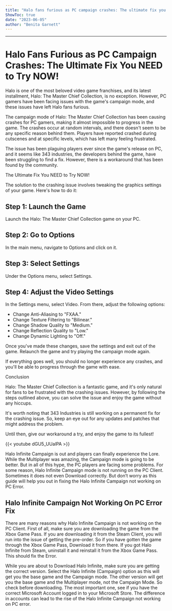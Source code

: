 ```yaml
---
title: "Halo fans furious as PC campaign crashes: The ultimate fix you NEED to try NOW!"
ShowToc: true 
date: "2023-06-05"
author: "Benita Garnett"
---
```

*****
# Halo Fans Furious as PC Campaign Crashes: The Ultimate Fix You NEED to Try NOW!

Halo is one of the most beloved video game franchises, and its latest installment, Halo: The Master Chief Collection, is no exception. However, PC gamers have been facing issues with the game's campaign mode, and these issues have left Halo fans furious.

The campaign mode of Halo: The Master Chief Collection has been causing crashes for PC gamers, making it almost impossible to progress in the game. The crashes occur at random intervals, and there doesn't seem to be any specific reason behind them. Players have reported crashed during cutscenes and at specific levels, which has left many feeling frustrated.

The issue has been plaguing players ever since the game's release on PC, and it seems like 343 industries, the developers behind the game, have been struggling to find a fix. However, there is a workaround that has been found by the community.

The Ultimate Fix You NEED to Try NOW!

The solution to the crashing issue involves tweaking the graphics settings of your game. Here's how to do it:

## Step 1: Launch the Game

Launch the Halo: The Master Chief Collection game on your PC.

## Step 2: Go to Options

In the main menu, navigate to Options and click on it.

## Step 3: Select Settings

Under the Options menu, select Settings.

## Step 4: Adjust the Video Settings

In the Settings menu, select Video. From there, adjust the following options:

* Change Anti-Aliasing to "FXAA."
* Change Texture Filtering to "Bilinear."
* Change Shadow Quality to "Medium."
* Change Reflection Quality to "Low."
* Change Dynamic Lighting to "Off."

Once you've made these changes, save the settings and exit out of the game. Relaunch the game and try playing the campaign mode again.

If everything goes well, you should no longer experience any crashes, and you'll be able to progress through the game with ease.

Conclusion

Halo: The Master Chief Collection is a fantastic game, and it's only natural for fans to be frustrated with the crashing issues. However, by following the steps outlined above, you can solve the issue and enjoy the game without any hiccups.

It's worth noting that 343 Industries is still working on a permanent fix for the crashing issue. So, keep an eye out for any updates and patches that might address the problem.

Until then, give our workaround a try, and enjoy the game to its fullest!

{{< youtube dGU5_UUalPA >}} 



Halo Infinite Campaign is out and players can finally experience the Lore. While the Multiplayer was amazing, the Campaign mode is going to be better. But in all of this hype, the PC players are facing some problems. For some reason, Halo Infinite Campaign mode is not running on the PC Client. Sometimes it does not even Download correctly. But don’t worry as this guide will help you out in fixing the Halo Infinite Campaign not working on PC Error.
 
## Halo Infinite Campaign Not Working On PC Error Fix
 

 
There are many reasons why Halo Infinite Campaign is not working on the PC Client. First of all, make sure you are downloading the game from the Xbox Game Pass. If you are downloading it from the Steam Client, you will run into the issue of getting the pre-order. So if you have gotten the game through the Xbox Game Pass, Download it from there. If you got Halo Infinite from Steam, uninstall it and reinstall it from the Xbox Game Pass. This should fix the Error.
 
While you are about to Download Halo Infinite, make sure you are getting the correct version. Select the Halo Infinite (Campaign) option as this will get you the base game and the Campaign mode. The other version will get you the base game and the Multiplayer mode, not the Campaign Mode. So check before downloading. The most important one, see if you have the correct Microsoft Account logged in to your Microsoft Store. The difference in accounts can lead to the rise of the Halo Infinite Campaign not working on PC error.




